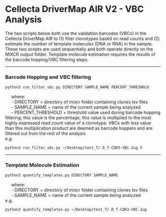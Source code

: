 # Cellecta DriverMap AIR V2 - VBC Analysis <br />

The two scripts below both use the validation barcodes (VBCs) in the Cellecta DriverMap AIR to (1) filter clonotypes based on read counts and (2) estimate the number of template molecules (DNA or RNA) in the sample. These two scripts are used sequentially and both operate directly on the MiXCR output folder. Template molecule estimation requires the results of the barcode hopping/VBC filtering steps.

---

### Barcode Hopping and VBC filtering <br />

```bash
python3 run_filter_vbc.py DIRECTORY SAMPLE_NAME PERCENT_THRESHOLD
```
&nbsp;&nbsp;&nbsp;&nbsp; where: <br />
&nbsp;&nbsp;&nbsp;&nbsp; - DIRECTORY = directory of mixcr folder containing clones tsv files <br />
&nbsp;&nbsp;&nbsp;&nbsp; - SAMPLE_NAME = name of the current sample being analyzed <br />
&nbsp;&nbsp;&nbsp;&nbsp; - PERCENT_THRESHOLD = threshold value used during barcode hopping filtering; this value is the percentage; this value is multiplied to the most highly expressed read count value of a clonotype; VBCs with less value than this multiplication product are deemed as barcode hoppers and are filtered out from the rest of the analysis <br />
e.g.
```bash
python3 run_filter_vbc.py ~/Desktop/test_T/ D_T-CDR3-VBC-2ug 5
```

---

### Template Molecule Estimation

```bash
python3 quantify_templates.py DIRECTORY SAMPLE_NAME
```
&nbsp;&nbsp;&nbsp;&nbsp; where: <br />
&nbsp;&nbsp;&nbsp;&nbsp; - DIRECTORY = directory of mixcr folder containing clones tsv files <br />
&nbsp;&nbsp;&nbsp;&nbsp; - SAMPLE_NAME = name of the current sample being analyzed <br />
e.g.
```bash
python3 quantify_templates.py ~/Desktop/test_T/ D_T-CDR3-VBC-2ug
```
